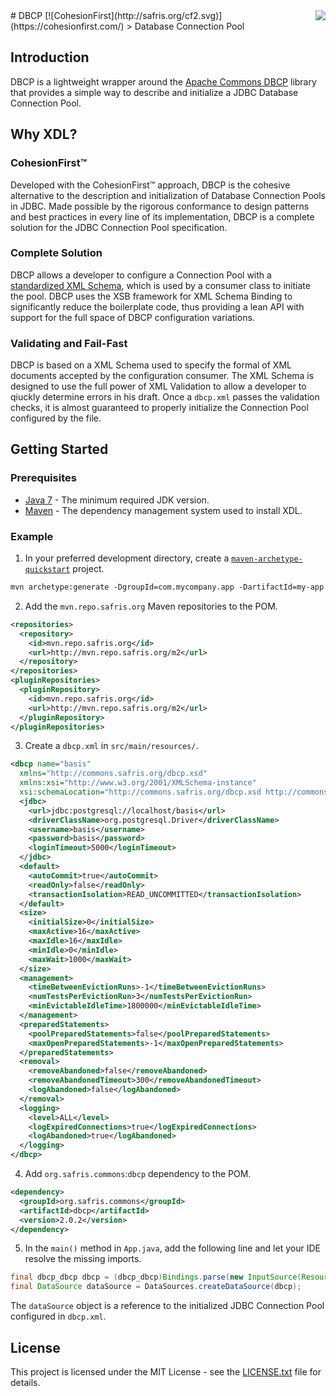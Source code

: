 <img src="http://safris.org/logo.png" align="right" />
# DBCP [![CohesionFirst](http://safris.org/cf2.svg)](https://cohesionfirst.com/)
> Database Connection Pool

## Introduction

DBCP is a lightweight wrapper around the [Apache Commons DBCP](https://commons.apache.org/proper/commons-dbcp/) library that provides a simple way to describe and initialize a JDBC Database Connection Pool.

## Why XDL?

### CohesionFirst™

Developed with the CohesionFirst™ approach, DBCP is the cohesive alternative to the description and initialization of Database Connection Pools in JDBC. Made possible by the rigorous conformance to design patterns and best practices in every line of its implementation, DBCP is a complete solution for the JDBC Connection Pool specification.

### Complete Solution

DBCP allows a developer to configure a Connection Pool with a [standardized XML Schema](https://cf.safris.org/xdl.xsd), which is used by a consumer class to initiate the pool. DBCP uses the XSB framework for XML Schema Binding to significantly reduce the boilerplate code, thus providing a lean API with support for the full space of DBCP configuration variations.

### Validating and Fail-Fast

DBCP is based on a XML Schema used to specify the formal of XML documents accepted by the configuration consumer. The XML Schema is designed to use the full power of XML Validation to allow a developer to qiuckly determine errors in his draft. Once a `dbcp.xml` passes the validation checks, it is almost guaranteed to properly initialize the Connection Pool configured by the file.

## Getting Started

### Prerequisites

* [Java 7](http://www.oracle.com/technetwork/java/javase/downloads/jdk7-downloads-1880260.html) - The minimum required JDK version.
* [Maven](https://maven.apache.org/) - The dependency management system used to install XDL.

### Example

1. In your preferred development directory, create a [`maven-archetype-quickstart`](http://maven.apache.org/archetypes/maven-archetype-quickstart/) project.

  ```tcsh
  mvn archetype:generate -DgroupId=com.mycompany.app -DartifactId=my-app -DarchetypeArtifactId=maven-archetype-quickstart -DinteractiveMode=false
  ```

2. Add the `mvn.repo.safris.org` Maven repositories to the POM.

  ```xml
  <repositories>
    <repository>
      <id>mvn.repo.safris.org</id>
      <url>http://mvn.repo.safris.org/m2</url>
    </repository>
  </repositories>
  <pluginRepositories>
    <pluginRepository>
      <id>mvn.repo.safris.org</id>
      <url>http://mvn.repo.safris.org/m2</url>
    </pluginRepository>
  </pluginRepositories>
  ```

3. Create a `dbcp.xml` in `src/main/resources/`.

  ```xml
  <dbcp name="basis"
    xmlns="http://commons.safris.org/dbcp.xsd"
    xmlns:xsi="http://www.w3.org/2001/XMLSchema-instance"
    xsi:schemaLocation="http://commons.safris.org/dbcp.xsd http://commons.safris.org/dbcp.xsd">
    <jdbc>
      <url>jdbc:postgresql://localhost/basis</url>
      <driverClassName>org.postgresql.Driver</driverClassName>
      <username>basis</username>
      <password>basis</password>
      <loginTimeout>5000</loginTimeout>
    </jdbc>
    <default>
      <autoCommit>true</autoCommit>
      <readOnly>false</readOnly>
      <transactionIsolation>READ_UNCOMMITTED</transactionIsolation>
    </default>
    <size>
      <initialSize>0</initialSize>
      <maxActive>16</maxActive>
      <maxIdle>16</maxIdle>
      <minIdle>0</minIdle>
      <maxWait>1000</maxWait>
    </size>
    <management>
      <timeBetweenEvictionRuns>-1</timeBetweenEvictionRuns>
      <numTestsPerEvictionRun>3</numTestsPerEvictionRun>
      <minEvictableIdleTime>1800000</minEvictableIdleTime>
    </management>
    <preparedStatements>
      <poolPreparedStatements>false</poolPreparedStatements>
      <maxOpenPreparedStatements>-1</maxOpenPreparedStatements>
    </preparedStatements>
    <removal>
      <removeAbandoned>false</removeAbandoned>
      <removeAbandonedTimeout>300</removeAbandonedTimeout>
      <logAbandoned>false</logAbandoned>
    </removal>
    <logging>
      <level>ALL</level>
      <logExpiredConnections>true</logExpiredConnections>
      <logAbandoned>true</logAbandoned>
    </logging>
  </dbcp>
  ```

4. Add `org.safris.commons`:`dbcp` dependency to the POM.

  ```xml
  <dependency>
    <groupId>org.safris.commons</groupId>
    <artifactId>dbcp</artifactId>
    <version>2.0.2</version>
  </dependency>
  ```

5. In the `main()` method in `App.java`, add the following line and let your IDE resolve the missing imports.

  ```java
  final dbcp_dbcp dbcp = (dbcp_dbcp)Bindings.parse(new InputSource(Resources.getResourceOrFile("dbcp.xml").getURL().openStream()));
  final DataSource dataSource = DataSources.createDataSource(dbcp);
  ```

  The `dataSource` object is a reference to the initialized JDBC Connection Pool configured in `dbcp.xml`.

## License

This project is licensed under the MIT License - see the [LICENSE.txt](LICENSE.txt) file for details.
